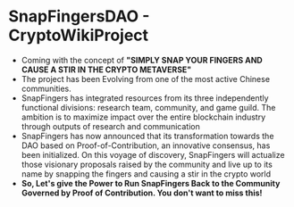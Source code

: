 # SnapFingersDAO - CryptoWikiProject
- Coming with the concept of **"SIMPLY SNAP YOUR FINGERS AND CAUSE A STIR IN THE CRYPTO METAVERSE"**
- The project has been Evolving from one of the most active Chinese communities.
- SnapFingers has integrated resources from its three independently functional divisions: research team, community, and game guild. The ambition is to maximize impact over the entire blockchain industry through outputs of research and communication
- SnapFingers has now announced that its transformation towards the DAO based on Proof-of-Contribution, an innovative consensus, has been initialized. On this voyage of discovery, SnapFingers will actualize those visionary proposals raised by the community and live up to its name by snapping the fingers and causing a stir in the crypto world
- **So, Let's give the Power to Run SnapFingers Back to the Community Governed by Proof of Contribution. You don't want to miss this!**
